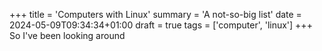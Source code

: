 +++
title = 'Computers with Linux'
summary = 'A not-so-big list'
date = 2024-05-09T09:34:34+01:00
draft = true
tags = ['computer', 'linux']
+++
So I've been looking around
